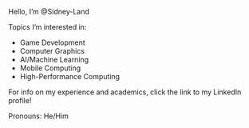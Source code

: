 Hello, I’m @Sidney-Land

Topics I’m interested in:
  * Game Development
  * Computer Graphics
  * AI/Machine Learning
  * Mobile Computing
  * High-Performance Computing

For info on my experience and academics, click the link to my LinkedIn profile!
  
Pronouns: He/Him

<!---
Sidney-Land/Sidney-Land is a ✨ special ✨ repository because its `README.md` (this file) appears on your GitHub profile.
You can click the Preview link to take a look at your changes.
--->

